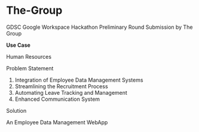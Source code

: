 # The-Group
GDSC Google Workspace Hackathon Preliminary Round Submission by The Group

<b>Use Case</b>

Human Resources 

Problem Statement
1. Integration of Employee Data Management Systems
2. Streamlining the Recruitment Process
3. Automating Leave Tracking and Management
4. Enhanced Communication System

Solution

An Employee Data Management WebApp
